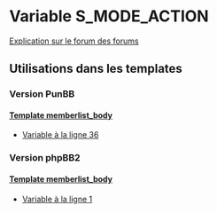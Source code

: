 # Variable S_MODE_ACTION
[Explication sur le forum des forums](http://forum.forumactif.com/t294113-listing-des-variables#S_MODE_ACTION)

## Utilisations dans les templates

### Version PunBB

#### [Template memberlist_body](punbb/memberlist_body.md)
* [Variable à la ligne 36](../punbb/memberlist_body.tpl#L36)

### Version phpBB2

#### [Template memberlist_body](subsilver/memberlist_body.md)
* [Variable à la ligne 1](../subsilver/memberlist_body.tpl#L1)